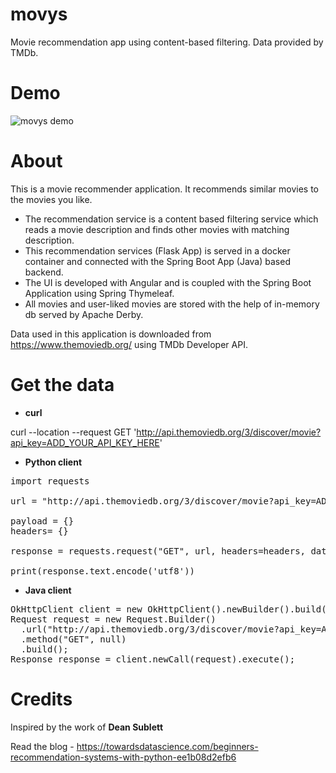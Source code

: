 # movys
Movie recommendation app using content-based filtering. Data provided by TMDb.


# Demo
![movys demo](demo/movys-demo.gif)


# About
This is a movie recommender application. It recommends similar movies to the movies you like.

- The recommendation service is a content based filtering service which reads a movie description and finds other movies with matching description.
- This recommendation services (Flask App) is served in a docker container and connected with the Spring Boot App (Java) based backend.
- The UI is developed with Angular and is coupled with the Spring Boot Application using Spring Thymeleaf.
- All movies and user-liked movies are stored with the help of in-memory db served by Apache Derby.

Data used in this application is downloaded from https://www.themoviedb.org/ using TMDb Developer API.

# Get the data

- <b>curl</b>

curl --location --request GET 'http://api.themoviedb.org/3/discover/movie?api_key=ADD_YOUR_API_KEY_HERE'

- <b>Python client</b>

<pre>
import requests

url = "http://api.themoviedb.org/3/discover/movie?api_key=ADD_YOUR_API_KEY_HERE"

payload = {}
headers= {}

response = requests.request("GET", url, headers=headers, data = payload)

print(response.text.encode('utf8'))
</pre>

- <b>Java client</b>

<pre>
OkHttpClient client = new OkHttpClient().newBuilder().build();
Request request = new Request.Builder()
  .url("http://api.themoviedb.org/3/discover/movie?api_key=ADD_YOUR_API_KEY_HERE")
  .method("GET", null)
  .build();
Response response = client.newCall(request).execute();
</pre>


# Credits
Inspired by the work of <b>Dean Sublett</b>

Read the blog - https://towardsdatascience.com/beginners-recommendation-systems-with-python-ee1b08d2efb6
